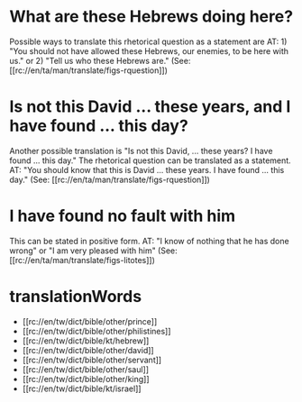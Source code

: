 # What are these Hebrews doing here?

Possible ways to translate this rhetorical question as a statement are AT: 1) "You should not have allowed these Hebrews, our enemies, to be here with us." or 2) "Tell us who these Hebrews are." (See: [[rc://en/ta/man/translate/figs-rquestion]])

# Is not this David ... these years, and I have found ... this day?

Another possible translation is "Is not this David, ... these years? I have found ... this day." The rhetorical question can be translated as a statement. AT: "You should know that this is David ... these years. I have found ... this day." (See: [[rc://en/ta/man/translate/figs-rquestion]])

# I have found no fault with him

This can be stated in positive form. AT: "I know of nothing that he has done wrong" or "I am very pleased with him" (See: [[rc://en/ta/man/translate/figs-litotes]])

# translationWords

* [[rc://en/tw/dict/bible/other/prince]]
* [[rc://en/tw/dict/bible/other/philistines]]
* [[rc://en/tw/dict/bible/kt/hebrew]]
* [[rc://en/tw/dict/bible/other/david]]
* [[rc://en/tw/dict/bible/other/servant]]
* [[rc://en/tw/dict/bible/other/saul]]
* [[rc://en/tw/dict/bible/other/king]]
* [[rc://en/tw/dict/bible/kt/israel]]
